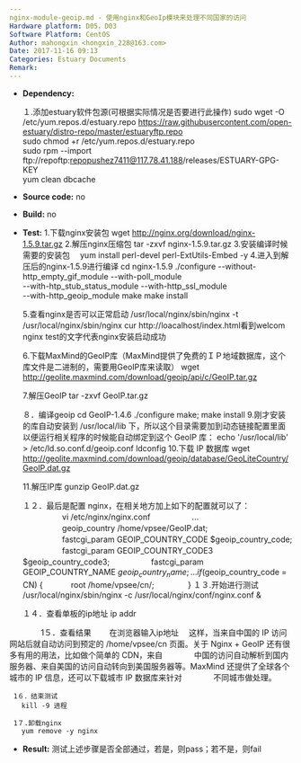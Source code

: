 ```yaml
---
nginx-module-geoip.md - 使用nginx和GeoIp模块来处理不同国家的访问
Hardware platform: D05，D03
Software Platform: CentOS
Author: mahongxin <hongxin_228@163.com>  
Date: 2017-11-16 09:13
Categories: Estuary Documents  
Remark:
---
```

- **Dependency:**
    
    １.添加estuary软件包源(可根据实际情况是否要进行此操作)
       sudo wget -O /etc/yum.repos.d/estuary.repo https://raw.githubusercontent.com/open-estuary/distro-repo/master/estuaryftp.repo     
       sudo chmod +r /etc/yum.repos.d/estuary.repo               
       sudo rpm --import ftp://repoftp:repopushez7411@117.78.41.188/releases/ESTUARY-GPG-KEY               
       yum clean dbcache

- **Source code:**
    no

- **Build:**
    no

- **Test:**
    1.下载nginx安装包
       wget http://nginx.org/download/nginx-1.5.9.tar.gz
    2.解压nginx压缩包
     tar -zxvf nginx-1.5.9.tar.gz
    3.安装编译时候需要的安装包
    　yum install perl-devel perl-ExtUtils-Embed -y
    4.进入到解压后的nginx-1.5.9进行编译
       cd nginx-1.5.9
       ./configure --without-http_empty_gif_module --with-poll_module\
       --with-htp_stub_status_module --with-http_ssl_module \
       --with-http_geoip_module
       make
       make install
       
   5.查看nginx是否可以正常启动
       /usr/local/nginx/sbin/nginx -t
       /usr/local/nginx/sbin/nginx
       cur http://loacalhost/index.html看到welcom nginx test的文字代表nginx安装启动成功
       
    6.下载MaxMind的GeoIP库（MaxMind提供了免费的ＩＰ地域数据库，这个库文件是二进制的，需要用GeoIP库来读取）
    wget http://geolite.maxmind.com/download/geoip/api/c/GeoIP.tar.gz
    
    7.解压GeoIP
    tar -zxvf GeoIP.tar.gz
    
    ８．编译geoip
    cd GeoIP-1.4.6
    ./configure
    make; make install
    9.刚才安装的库自动安装到 /usr/local/lib 下，所以这个目录需要加到动态链接配置里面以便运行相关程序的时候能自动绑定到这个 GeoIP 库：
      echo '/usr/local/lib' > /etc/ld.so.conf.d/geoip.conf
      ldconfig
    10.下载 IP 数据库
    wget http://geolite.maxmind.com/download/geoip/database/GeoLiteCountry/GeoIP.dat.gz
    
    11.解压IP库
    gunzip GeoIP.dat.gz
    
    １２．最后是配置 nginx，在相关地方加上如下的配置就可以了：
 　　　　　vi /etc/nginx/nginx.conf
　　　　　...
　　　　　geoip_country /home/vpsee/GeoIP.dat;
　　　　　fastcgi_param GEOIP_COUNTRY_CODE $geoip_country_code;
　　　　　fastcgi_param GEOIP_COUNTRY_CODE3 $geoip_country_code3;
　　　　　fastcgi_param GEOIP_COUNTRY_NAME $geoip_country_name;
　　　　　...
 　　　　if ($geoip_country_code = CN) {
   　　　 root /home/vpsee/cn/;
 　　　　}
    １３.开始进行测试
     /usr/local/nginx/sbin/nginx -c /usr/local/nginx/conf/nginx.conf &
     
     １４．查看单板的ip地址
     ip addr
     
　　　　1５．查看结果
   　　在浏览器输入ip地址
     　这样，当来自中国的 IP 访问网站后就自动访问到预定的 /home/vpsee/cn 页面。关于 Nginx + GeoIP 还有很多有用的用法，比如做个简单的 CDN，来自　　　　中国的访问自动解析到国内服务器、来自美国的访问自动转向到美国服务器等。MaxMind 还提供了全球各个城市的 IP 信息，还可以下载城市 IP 数据库来针对　　　　不同城市做处理。
     
     1６．结束测试
       kill -9 进程
       
     1７.卸载nginx
       yum remove -y nginx
       
     
  
- **Result:**
      测试上述步骤是否全部通过，若是，则pass；若不是，则fail
